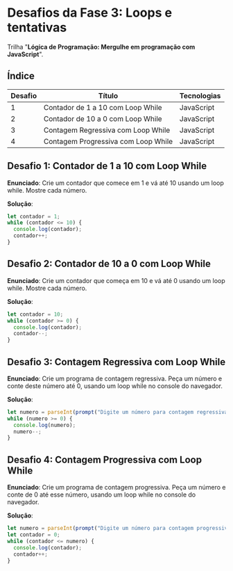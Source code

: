 # Desafios da Fase 3: Loops e tentativas

Trilha "**Lógica de Programação: Mergulhe em programação com JavaScript**".

## Índice

| Desafio | Título                              | Tecnologias |
| ------- | ----------------------------------- | ----------- |
| 1       | Contador de 1 a 10 com Loop While   | JavaScript  |
| 2       | Contador de 10 a 0 com Loop While   | JavaScript  |
| 3       | Contagem Regressiva com Loop While  | JavaScript  |
| 4       | Contagem Progressiva com Loop While | JavaScript  |

## Desafio 1: Contador de 1 a 10 com Loop While

**Enunciado**: Crie um contador que comece em 1 e vá até 10 usando um loop while. Mostre cada número.

**Solução**:

```javascript
let contador = 1;
while (contador <= 10) {
  console.log(contador);
  contador++;
}
```

## Desafio 2: Contador de 10 a 0 com Loop While

**Enunciado**: Crie um contador que começa em 10 e vá até 0 usando um loop while. Mostre cada número.

**Solução**:

```javascript
let contador = 10;
while (contador >= 0) {
  console.log(contador);
  contador--;
}
```

## Desafio 3: Contagem Regressiva com Loop While

**Enunciado**: Crie um programa de contagem regressiva. Peça um número e conte deste número até 0, usando um loop while no console do navegador.

**Solução**:

```javascript
let numero = parseInt(prompt("Digite um número para contagem regressiva:"));
while (numero >= 0) {
  console.log(numero);
  numero--;
}
```

## Desafio 4: Contagem Progressiva com Loop While

**Enunciado**: Crie um programa de contagem progressiva. Peça um número e conte de 0 até esse número, usando um loop while no console do navegador.

**Solução**:

```javascript
let numero = parseInt(prompt("Digite um número para contagem progressiva:"));
let contador = 0;
while (contador <= numero) {
  console.log(contador);
  contador++;
}
```
